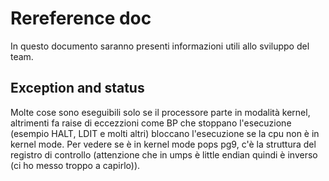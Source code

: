 # Rereference doc

In questo documento saranno presenti informazioni utili allo sviluppo del team.

## Exception and status

Molte cose sono eseguibili solo se il processore parte in modalità kernel, altrimenti fa raise di eccezzioni come BP
che stoppano l'esecuzione (esempio HALT, LDIT e molti altri) bloccano l'esecuzione se la cpu non è in kernel mode.
Per vedere se è in kernel mode pops pg9, c'è la struttura del registro di controllo (attenzione che in umps è little endian
quindi è inverso (ci ho messo troppo a capirlo)).
